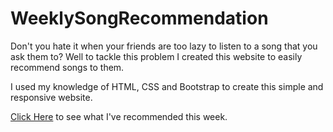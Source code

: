 # WeeklySongRecommendation

Don't you hate it when your friends are too lazy to listen to a song that you ask them to? Well to tackle this problem I created this website to easily recommend songs to them.

I used my knowledge of HTML, CSS and Bootstrap to create this simple and responsive website.

[Click Here](https://davidjosephind.github.io/WeeklySongRecommendation/) to see what I've recommended this week.
